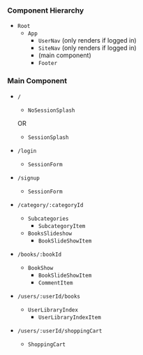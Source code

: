 ### Component Hierarchy

* `Root`
    * `App`
        * `UserNav` (only renders if logged in)
        * `SiteNav` (only renders if logged in)
        * (main component)
        * `Footer`

### Main Component

* `/`
    * `NoSessionSplash`

    OR
    * `SessionSplash`
* `/login`
    * `SessionForm`
* `/signup`
    * `SessionForm`
* `/category/:categoryId`
    * `Subcategories`
        * `SubcategoryItem`
    * `BooksSlideshow`
        * `BookSlideShowItem`
* `/books/:bookId`
    * `BookShow`
        * `BookSlideShowItem`
        * `CommentItem`
* `/users/:userId/books`
    * `UserLibraryIndex`
        * `UserLibraryIndexItem`
* `/users/:userId/shoppingCart`
    * `ShoppingCart`

